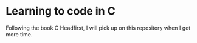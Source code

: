 # Learning to code in C
Following the book C Headfirst, I will pick up on this repository when I get more time.
